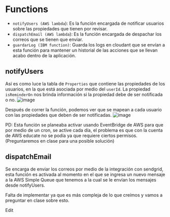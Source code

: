 # Functions

- `notifyUsers (AWS lambda`): Es la función encargada de notificar usuarios sobre las propiedades que tienen por revisar.
- `dispatchEmail (AWS lambda`): Es la función encargada de despachar los correos que se tienen que enviar.
- `guardarLog (IBM function)`: Guarda los logs en cloudant que se envían a esta función para mantener un historial de las acciones que se llevan acabo dentro de la aplicación.


## notifyUsers

Así es como luce la tabla de `Properties` que contiene las propiedades de los usuarios, en la que está asociada por medio del `userId`. La propiedad `isReminderOn` nos brinda información si la propiedad debe de ser notificada o no.
![image](https://user-images.githubusercontent.com/76458618/138637997-e7b4eca0-59b8-48c1-bc1b-2ad15e3c05e0.png)

Después de correr la función, podemos ver que se mapean a cada usuario con las propiedades que deben de ser notificadas.
![image](https://user-images.githubusercontent.com/76458618/138638367-3e27e10d-1ad4-42ae-9ee0-209f0e917912.png)

PD: Esta función se planeaba activar usando EventBridge de AWS para que por medio de un cron, se active cada día, el problema es que con la cuenta de AWS educate no se podía ya que requiere ciertos permisos. (Preguntaremos en clase para una posible solución)

## dispatchEmail

Se encarga de enviar los correos por medio de la integración con sendgrid, esta función es activada al momento en el que se ingresa un nuevo mensaje a la AWS Simple Queue que tenemos a la cual se le envían los mensajes desde notifyUsers.

Falta de implementar ya que es más compleja de lo que creímos y vamos a preguntar en clase sobre esto.

Edit
